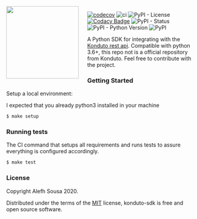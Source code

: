 <img src="https://user-images.githubusercontent.com/9020828/78465897-9a77b400-76d1-11ea-9551-1a4db4b1a910.png" align="left" width="192px" height="192px"/>
<img align="left" width="0" height="192px" hspace="10"/>

[![codecov](https://codecov.io/gh/alefhsousa/konduto-sdk/branch/master/graph/badge.svg)](https://codecov.io/gh/alefhsousa/konduto-sdk)
![ci](https://github.com/alefhsousa/konduto-sdk/workflows/ci/badge.svg)
![PyPI - License](https://img.shields.io/pypi/l/konduto-sdk)
[![Codacy Badge](https://api.codacy.com/project/badge/Grade/57e4534797c7416b86c20c4ec5d53067)](https://www.codacy.com/manual/alefhsousa/konduto-sdk?utm_source=github.com&amp;utm_medium=referral&amp;utm_content=alefhsousa/konduto-sdk&amp;utm_campaign=Badge_Grade)
![PyPI - Status](https://img.shields.io/pypi/status/konduto-sdk)
![PyPI - Python Version](https://img.shields.io/pypi/pyversions/konduto-sdk)
![PyPI](https://img.shields.io/pypi/v/konduto-sdk)

A Python SDK for integrating with the [Konduto rest api][1]. Compatible with python 3.6+, this repo not is a official repository from Konduto.
Feel free to contribute with the project.

### Getting Started

Setup a local environment:

I expected that you already python3 installed in your machine

```bash
$ make setup
```

### Running tests
The CI command that setups all requirements and runs tests to assure everything is configured accordingly.

```bash
$ make test
```

### License

Copyright Alefh Sousa 2020.

Distributed under the terms of the [MIT][2] license, konduto-sdk is free and open source software.

[1]: http://docs.konduto.com/en/
[2]: https://github.com/alefhsousa/konduto-sdk/blob/master/LICENSE

